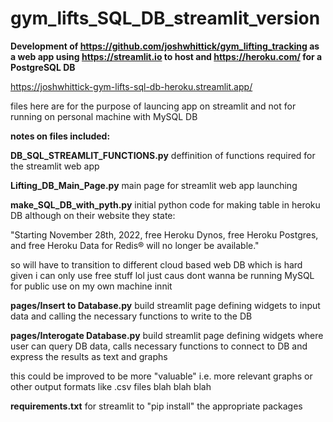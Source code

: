 # gym_lifts_SQL_DB_streamlit_version

**Development of https://github.com/joshwhittick/gym_lifting_tracking as a web app using https://streamlit.io to host and https://heroku.com/ for a PostgreSQL DB**

https://joshwhittick-gym-lifts-sql-db-heroku.streamlit.app/

files here are for the purpose of launcing app on streamlit and not for running on personal machine with MySQL DB

**notes on files included:**

**DB_SQL_STREAMLIT_FUNCTIONS.py**
deffinition of functions required for the streamlit web app 

**Lifting_DB_Main_Page.py**
main page for streamlit web app launching

**make_SQL_DB_with_pyth.py**
initial python code for making table in heroku DB although on their website they state:

"Starting November 28th, 2022, free Heroku Dynos, free Heroku Postgres, and free Heroku Data for Redis® will no longer be available."

so will have to transition to different cloud based web DB which is hard given i can only use free stuff lol just caus dont wanna be running MySQL for public use on my own machine innit

**pages/Insert to Database.py**
build streamlit page defining widgets to input data and calling the necessary functions to write to the DB

**pages/Interogate Database.py**
build streamlit page defining widgets where user can query DB data, calls necessary functions to connect to DB and express the results as text and graphs 

this could be improved to be more "valuable" i.e. more relevant graphs or other output formats like .csv files blah blah blah

**requirements.txt**
for streamlit to "pip install" the appropriate packages
